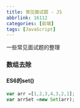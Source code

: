 ```yaml
---
title: 常见面试题 - JS
abbrlink: 16112
categories: [前端]
tags: [JavaScript]
---
```


一些常见面试题的整理
<!-- more -->

### 数组去除
#### ES6的set()
```javascript
var arr =[1,2,3,4,3,2,1];
var arrSet =new Set(arr);
```